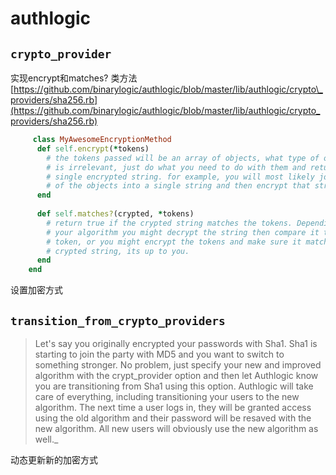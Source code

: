 # authlogic 

## `crypto_provider` 

实现encrypt和matches? 类方法
[https://github.com/binarylogic/authlogic/blob/master/lib/authlogic/crypto\_providers/sha256.rb](https://github.com/binarylogic/authlogic/blob/master/lib/authlogic/crypto_providers/sha256.rb)
```ruby
     class MyAwesomeEncryptionMethod
      def self.encrypt(*tokens)
        # the tokens passed will be an array of objects, what type of object
        # is irrelevant, just do what you need to do with them and return a
        # single encrypted string. for example, you will most likely join all
        # of the objects into a single string and then encrypt that string
      end
  
      def self.matches?(crypted, *tokens)
        # return true if the crypted string matches the tokens. Depending on
        # your algorithm you might decrypt the string then compare it to the
        # token, or you might encrypt the tokens and make sure it matches the
        # crypted string, its up to you.
      end
    end
```
设置加密方式

## `transition_from_crypto_providers`

> Let's say you originally encrypted your passwords with Sha1. Sha1 is starting to join the party with MD5 and you want to switch to something stronger. No problem, just specify your new and improved algorithm with the crypt_provider option and then let Authlogic know you are transitioning from Sha1 using this option. Authlogic will take care of everything, including transitioning your users to the new algorithm. The next time a user logs in, they will be granted access using the old algorithm and their password will be resaved with the new algorithm. All new users will obviously use the new algorithm as well._

动态更新新的加密方式


